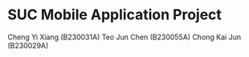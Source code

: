 # SUC Mobile Application Project

Cheng Yi Xiang (B230031A)
Teo Jun Chen (B230055A)
Chong Kai Jun  (B230029A)
